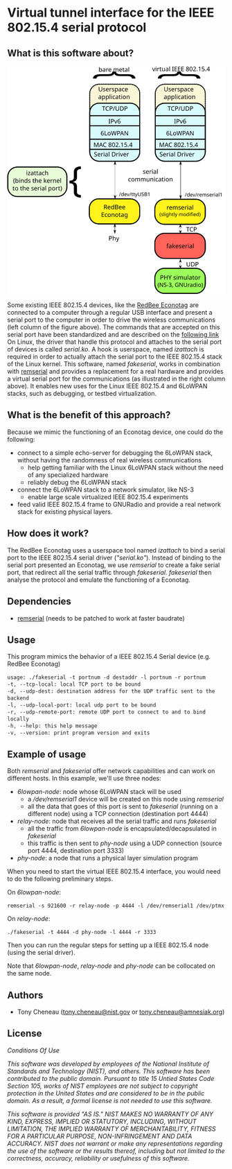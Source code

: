 Virtual tunnel interface for the IEEE 802.15.4 serial protocol
==============================================================

What is this software about?
----------------------------

![fakeserial architecture, comparing the regular software stack and the new one](figures/fakeserial-architecture.svg "fakeserial architecture")

Some existing IEEE 802.15.4 devices, like the [RedBee Econotag](http://www.redwirellc.com/store/node/1)
are connected to a computer through a regular USB interface and present a
serial port to the computer in order to drive the wireless communications (left
column of the figure above). The commands that are accepted on this serial port
have been standardized and are described on the [following
link](http://sourceforge.net/apps/trac/linux-zigbee/wiki/SerialV1) On Linux,
the driver that handle this protocol and attaches to the serial port of devices
is called *serial.ko*.
A hook is userspace, named *izattach* is required in order to actually attach
the serial port to the IEEE 802.15.4 stack of the Linux kernel.
This software, named *fakeserial*, works in combination with [remserial](http://lpccomp.bc.ca/remserial/) and
provides a replacement for a real hardware and provides a virtual serial port
for the communications (as illustrated in the right column above). It enables
new uses for the Linux IEEE 802.15.4 and 6LoWPAN stacks, such as debugging,
or testbed virtualization.

What is the benefit of this approach?
-------------------------------------

Because we mimic the functioning of an Econotag device, one could do the following:

* connect to a simple echo-server for debugging the 6LoWPAN stack, without
  having the randomness of real wireless communications
	* help getting familiar with the Linux 6LoWPAN stack without
	  the need of any specialized hardware
	* reliably debug the 6LoWPAN stack
* connect the 6LoWPAN stack to a network simulator, like NS-3
    * enable large scale virtualized IEEE 802.15.4 experiments
* feed valid IEEE 802.15.4 frame to GNURadio and provide a real network stack for existing physical layers.

How does it work?
-----------------

The RedBee Econotag uses a userspace tool named *izattach* to bind a serial
port to the IEEE 802.15.4 serial driver (*"serial.ko"*). Instead of binding to
the serial port presented an Econotag, we use *remserial* to create a fake
serial port, that redirect all the serial traffic through *fakeserial*.
*fakeserial* then analyse the protocol and emulate the functioning of a Econotag.

Dependencies
------------

* [remserial](http://lpccomp.bc.ca/remserial/) (needs to be patched to work at faster baudrate)

Usage
-----

This program mimics the behavior of a IEEE 802.15.4 Serial device (e.g. RedBee Econotag)

	usage: ./fakeserial -t portnum -d destaddr -l portnum -r portnum
	-t, --tcp-local: local TCP port to be bound
	-d, --udp-dest: destination address for the UDP traffic sent to the backend
	-l, --udp-local-port: local udp port to be bound
	-r, --udp-remote-port: remote UDP port to connect to and to bind locally
	-h, --help: this help message
	-v, --version: print program version and exits

Example of usage
----------------

Both *remserial* and *fakeserial* offer network capabilities and can work on
different hosts. In this example, we'll use three nodes:

* *6lowpan-node*: node whose 6LoWPAN stack will be used
    - a */dev/remserial1* device will be created on this node using *remserial*
    - all the data that goes of this port is sent to *fakeserial* (running on a
    different node) using a TCP connection (destination port 4444)
* *relay-node*: node that receives all the serial traffic and runs *fakeserial*
    - all the traffic from *6lowpan-node* is encapsulated/decapsulated in *fakeserial*
    - this traffic is then sent to *phy-node* using a UDP connection (source port
    4444, destination port 3333)
* *phy-node*: a node that runs a physical layer simulation program


When you need to start the virtual IEEE 802.15.4 interface, you would need to
do the following preliminary steps.

On *6lowpan-node*:

	remserial -s 921600 -r relay-node -p 4444 -l /dev/remserial1 /dev/ptmx

On *relay-node*:

	./fakeserial -t 4444 -d phy-node -l 4444 -r 3333

Then you can run the regular steps for setting up a IEEE 802.15.4 node (using
the serial driver).

Note that *6lowpan-node*, *relay-node* and *phy-node* can be collocated on the
same node.

Authors
-------

* Tony Cheneau (<tony.cheneau@nist.gov> or <tony.cheneau@amnesiak.org>)

License
-------

<em>
Conditions Of Use

This software was developed by employees of the National Institute of
Standards and Technology (NIST), and others.
This software has been contributed to the public domain.
Pursuant to title 15 Untied States Code Section 105, works of NIST
employees are not subject to copyright protection in the United States
and are considered to be in the public domain.
As a result, a formal license is not needed to use this software.

This software is provided "AS IS."
NIST MAKES NO WARRANTY OF ANY KIND, EXPRESS, IMPLIED
OR STATUTORY, INCLUDING, WITHOUT LIMITATION, THE IMPLIED WARRANTY OF
MERCHANTABILITY, FITNESS FOR A PARTICULAR PURPOSE, NON-INFRINGEMENT
AND DATA ACCURACY.  NIST does not warrant or make any representations
regarding the use of the software or the results thereof, including but
not limited to the correctness, accuracy, reliability or usefulness of
this software.
</em>
